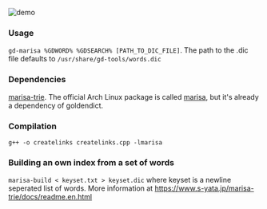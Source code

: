 
![demo](https://user-images.githubusercontent.com/50422430/229341045-96283fc9-8ecb-49bb-a011-abd2d3e4e43e.gif)


### Usage
`gd-marisa %GDWORD% %GDSEARCH% [PATH_TO_DIC_FILE]`. The path to the .dic file defaults to `/usr/share/gd-tools/words.dic`

### Dependencies
[marisa-trie](https://github.com/s-yata/marisa-trie). The official Arch Linux package is called [marisa](https://archlinux.org/packages/community/x86_64/marisa/), but it's already a dependency of goldendict.

### Compilation
`g++ -o createlinks createlinks.cpp -lmarisa`

### Building an own index from a set of words
`marisa-build < keyset.txt > keyset.dic` where keyset is a newline seperated list of words. More information at https://www.s-yata.jp/marisa-trie/docs/readme.en.html
